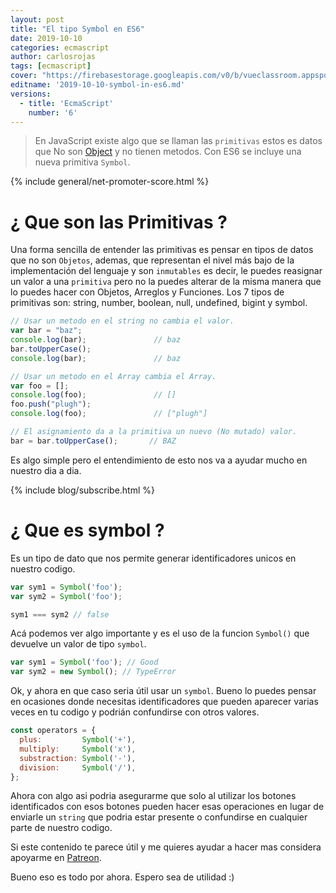 ```yaml
---
layout: post
title: "El tipo Symbol en ES6"
date: 2019-10-10
categories: ecmascript
author: carlosrojas
tags: [ecmascript]
cover: "https://firebasestorage.googleapis.com/v0/b/vueclassroom.appspot.com/o/2018-12-27-intro-es6%2Fecmascript.png?alt=media&token=335db467-ce9e-4e06-9a2d-fc86a785df0b"
editname: '2019-10-10-symbol-in-es6.md'
versions:
  - title: 'EcmaScript'
    number: '6'
---
```


> En JavaScript existe algo que se llaman las `primitivas` estos es datos que No son [Object](https://developer.mozilla.org/en-US/docs/Glossary/object) y no tienen metodos. Con ES6 se incluye una nueva primitiva `Symbol`. 

<amp-img width="1024" height="450" layout="responsive" src="https://firebasestorage.googleapis.com/v0/b/vueclassroom.appspot.com/o/2018-12-27-intro-es6%2Fecmascript.png?alt=media&token=335db467-ce9e-4e06-9a2d-fc86a785df0b"></amp-img>

{% include general/net-promoter-score.html %} 

# ¿ Que son las Primitivas ? 

Una forma sencilla de entender las primitivas es pensar en tipos de datos que no son `Objetos`, ademas, que representan el nivel más bajo de la implementación del lenguaje y son `inmutables` es decir, le puedes reasignar un valor a una `primitiva` pero no la puedes alterar de la misma manera que lo puedes hacer con Objetos, Arreglos y Funciones. Los 7 tipos de primitivas son: string, number, boolean, null, undefined, bigint y symbol.

```js
// Usar un metodo en el string no cambia el valor.
var bar = "baz";
console.log(bar);               // baz
bar.toUpperCase();
console.log(bar);               // baz

// Usar un metodo en el Array cambia el Array.
var foo = [];
console.log(foo);               // []
foo.push("plugh");
console.log(foo);               // ["plugh"]

// El asignamiento da a la primitiva un nuevo (No mutado) valor.
bar = bar.toUpperCase();       // BAZ
```

Es algo simple pero el entendimiento de esto nos va a ayudar mucho en nuestro dia a dia.

{% include blog/subscribe.html %}

# ¿ Que es symbol ? 

Es un tipo de dato que nos permite generar identificadores unicos en nuestro codigo. 

```js
var sym1 = Symbol('foo');
var sym2 = Symbol('foo');

sym1 === sym2 // false
```

Acá podemos ver algo importante y es el uso de la funcion `Symbol()` que devuelve un valor de tipo `symbol`.

```js
var sym1 = Symbol('foo'); // Good
var sym2 = new Symbol(); // TypeError
```

Ok, y ahora en que caso seria útil usar un `symbol`. Bueno lo puedes pensar en ocasiones donde necesitas identificadores que pueden aparecer varias veces en tu codigo y podrián confundirse con otros valores.


```js
const operators = {
  plus:         Symbol('+'),
  multiply:     Symbol('x'),
  substraction: Symbol('-'),
  division:     Symbol('/'),
};
```

Ahora con algo asi podria asegurarme que solo al utilizar los botones identificados con esos botones pueden hacer esas operaciones en lugar de enviarle un `string` que podria estar presente o confundirse en cualquier parte de nuestro codigo.

Si este contenido te parece útil y me quieres ayudar a hacer mas considera apoyarme en [Patreon](https://www.patreon.com/carlosrojas_o).

Bueno eso es todo por ahora. Espero sea de utilidad :)